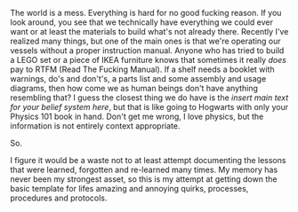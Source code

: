 The world is a mess. 
Everything is hard for no good fucking reason. 
If you look around, you see that we technically have everything we could ever want or at least the materials to build what's not already there. 
Recently I've realized many things, but one of the main ones is that we're operating our vessels without a proper instruction manual. Anyone who has tried to build a LEGO set or a piece of IKEA furniture knows that sometimes it really *does* pay to RTFM (Read The Fucking Manual). If a shelf needs a booklet with warnings, do's and don't's, a parts list and some assembly and usage diagrams, then how come we as human beings don't have anything resembling that? I guess the closest thing we do have is the *insert main text for your belief system here*, but that is like going to Hogwarts with only your Physics 101 book in hand. Don't get me wrong, I love physics, but the information is not entirely context appropriate.

So.

I figure it would be a waste not to at least attempt documenting the lessons that were learned, forgotten and re-learned many times. My memory has never been my strongest asset, so this is my attempt at getting down the basic template for lifes amazing and annoying quirks, processes, procedures and protocols. 

